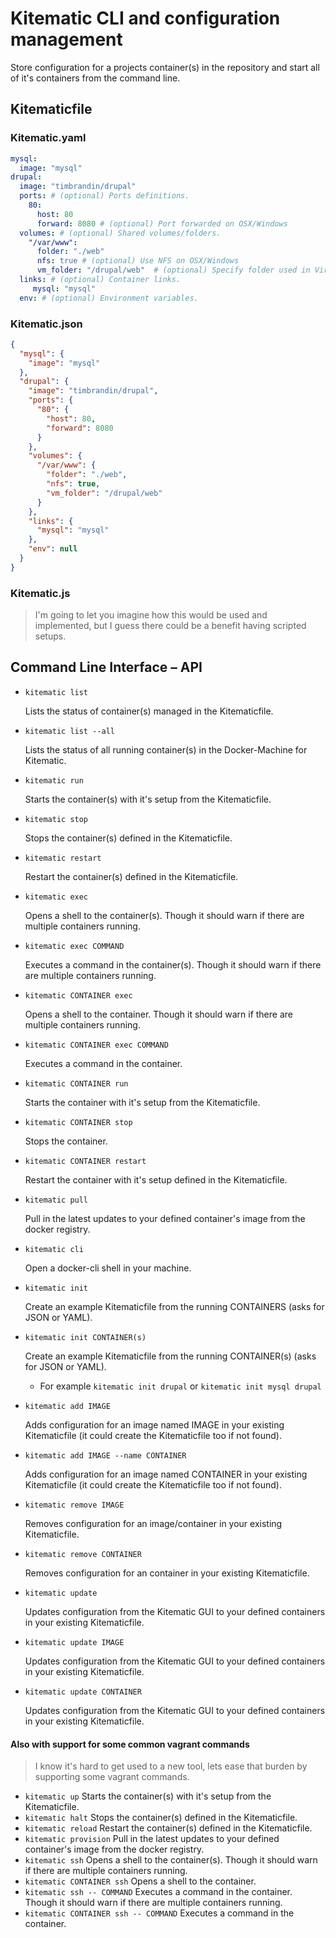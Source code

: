 # Kitematic CLI and configuration management

Store configuration for a projects container(s) in the repository and start all of it's containers from the command line.

## Kitematicfile

### Kitematic.yaml
```yaml
mysql:
  image: "mysql"
drupal:
  image: "timbrandin/drupal"
  ports: # (optional) Ports definitions.
    80:
      host: 80
      forward: 8080 # (optional) Port forwarded on OSX/Windows
  volumes: # (optional) Shared volumes/folders.
    "/var/www":
      folder: "./web"
      nfs: true # (optional) Use NFS on OSX/Windows
      vm_folder: "/drupal/web"  # (optional) Specify folder used in Virtual Machine on OSX/Windows
  links: # (optional) Container links.
     mysql: "mysql"
  env: # (optional) Environment variables.
```

### Kitematic.json
```json
{
  "mysql": {
    "image": "mysql"
  },
  "drupal": {
    "image": "timbrandin/drupal",
    "ports": {
      "80": {
        "host": 80,
        "forward": 8080
      }
    },
    "volumes": {
      "/var/www": {
        "folder": "./web",
        "nfs": true,
        "vm_folder": "/drupal/web"
      }
    },
    "links": {
      "mysql": "mysql"
    },
    "env": null
  }
}
```

### Kitematic.js

> I'm going to let you imagine how this would be used and implemented, but I guess there could be a benefit having scripted setups.

## Command Line Interface – API

* `kitematic list`

  Lists the status of container(s) managed in the Kitematicfile.

* `kitematic list --all`

  Lists the status of all running container(s) in the Docker-Machine for Kitematic.

* `kitematic run`

  Starts the container(s) with it's setup from the Kitematicfile.

* `kitematic stop`

  Stops the container(s) defined in the Kitematicfile.

* `kitematic restart`

  Restart the container(s) defined in the Kitematicfile.

* `kitematic exec`

  Opens a shell to the container(s). Though it should warn if there are multiple containers running.

* `kitematic exec COMMAND`

  Executes a command in the container(s). Though it should warn if there are multiple containers running.

* `kitematic CONTAINER exec`

  Opens a shell to the container. Though it should warn if there are multiple containers running.

* `kitematic CONTAINER exec COMMAND`

  Executes a command in the container.

* `kitematic CONTAINER run`

  Starts the container with it's setup from the Kitematicfile.

* `kitematic CONTAINER stop`

  Stops the container.

* `kitematic CONTAINER restart`

  Restart the container with it's setup defined in the Kitematicfile.

* `kitematic pull`

  Pull in the latest updates to your defined container's image from the docker registry.

* `kitematic cli`

  Open a docker-cli shell in your machine.

* `kitematic init`

  Create an example Kitematicfile from the running CONTAINERS (asks for JSON or YAML).

* `kitematic init CONTAINER(s)`

  Create an example Kitematicfile from the running CONTAINER(s) (asks for JSON or YAML).
  * For example `kitematic init drupal` or `kitematic init mysql drupal`

* `kitematic add IMAGE`

  Adds configuration for an image named IMAGE in your existing Kitematicfile (it could create the Kitematicfile too if not found).

* `kitematic add IMAGE --name CONTAINER`

  Adds configuration for an image named CONTAINER in your existing Kitematicfile (it could create the Kitematicfile too if not found).

* `kitematic remove IMAGE`

  Removes configuration for an image/container in your existing Kitematicfile.

* `kitematic remove CONTAINER`

  Removes configuration for an container in your existing Kitematicfile.

* `kitematic update`

  Updates configuration from the Kitematic GUI to your defined containers in your existing Kitematicfile.

* `kitematic update IMAGE`

  Updates configuration from the Kitematic GUI to your defined containers in your existing Kitematicfile.

* `kitematic update CONTAINER`

  Updates configuration from the Kitematic GUI to your defined containers in your existing Kitematicfile.

#### Also with support for some common vagrant commands

> I know it's hard to get used to a new tool, lets ease that burden by supporting some vagrant commands.

* `kitematic up`
  Starts the container(s) with it's setup from the Kitematicfile.
* `kitematic halt`
  Stops the container(s) defined in the Kitematicfile.
* `kitematic reload`
  Restart the container(s) defined in the Kitematicfile.
* `kitematic provision`
  Pull in the latest updates to your defined container's image from the docker registry.
* `kitematic ssh`
  Opens a shell to the container(s). Though it should warn if there are multiple containers running.
* `kitematic CONTAINER ssh`
  Opens a shell to the container.
* `kitematic ssh -- COMMAND`
  Executes a command in the container. Though it should warn if there are multiple containers running.
* `kitematic CONTAINER ssh -- COMMAND`
  Executes a command in the container.
